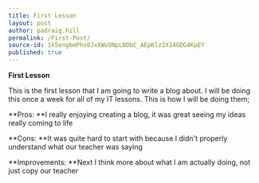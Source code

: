```yaml
---
title: First Lesson
layout: post
author: padraig.hill
permalink: /First-Post/
source-id: 1k5engbmPhx0JxXWvONpLBDbC_AEpKlz2X14GDG4KpEY
published: true
---
```

**First Lesson**

This is the first lesson that I am going to write a blog about. I will be doing this once a week for all of my IT lessons. This is how I will be doing them;

**Pros: **I really enjoying creating a blog, it was great seeing my ideas really coming to life

**Cons: **It was quite hard to start with because I didn't properly understand what our teacher was saying

**Improvements: **Next I think more about what I am actually doing, not just copy our teacher


